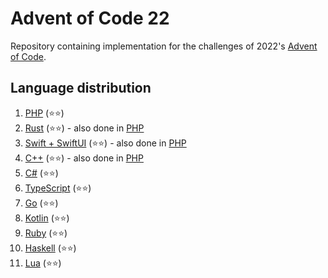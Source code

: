 # Advent of Code 22
Repository containing implementation for the challenges of 2022's [Advent of Code](https://adventofcode.com/2022).


## Language distribution
1. [PHP](01) (⭐⭐)
2. [Rust](02/rust) (⭐⭐) - also done in [PHP](02/php)
3. [Swift + SwiftUI](03/swift) (⭐⭐) - also done in [PHP](03/php)
4. [C++](04/cpp) (⭐⭐) - also done in [PHP](03/php)
5. [C#](05) (⭐⭐)
6. [TypeScript](06) (⭐⭐)
7. [Go](07) (⭐⭐)
8. [Kotlin](08) (⭐⭐)
9. [Ruby](09) (⭐⭐)
10. [Haskell](10) (⭐⭐)
11. [Lua](11) (⭐⭐)

